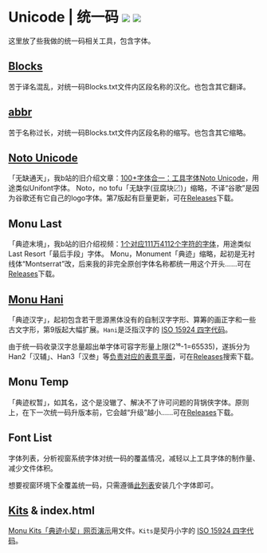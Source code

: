 # Unicode | 统一码 [![](https://img.shields.io/github/release/MY1L/Unicode.svg)](https://github.com/MY1L/Unicode/releases/latest) [![](https://img.shields.io/github/downloads/MY1L/Unicode/total.svg)][r]
这里放了些我做的统一码相关工具，包含字体。

## [Blocks](/Blocks)
苦于译名混乱，对统一码Blocks.txt文件内区段名称的汉化。也包含其它翻译。

## [abbr](/abbr)
苦于名称过长，对统一码Blocks.txt文件内区段名称的缩写。也包含其它缩略。
 
## [Noto Unicode](/NotoUnicode)
「无缺通天」，我b站的旧介绍文章：[100+字体合一：工具字体Noto Unicode](https://www.bilibili.com/read/cv8805564)，用途类似Unifont字体。
Noto，no tofu「无缺字(豆腐块〼)」缩略，不译“谷歌”是因为谷歌还有它自己的logo字体。第7版起有巨量更新，可在[Releases][r]下载。

## Monu Last
「典迹末境」，我b站的旧介绍视频：[1个对应111万4112个字符的字体](https://www.bilibili.com/video/BV1XT4y1N7TG/)，用途类似Last Resort「最后手段」字体。
Monu，Monument「典迹」缩略，起初是无衬线体“Montserrat”改，后来我的非完全原创字体名称都统一用这个开头……可在[Releases][r]下载。

## [Monu Hani](/Hani)
「典迹汉字」，起初包含若干思源黑体没有的自制汉字字形、算筹的画正字和一些古文字形，第9版起大幅扩展。`Hani`是泛指汉字的 [ISO 15924 四字代码](/abbr)。

由于统一码收录汉字总量超出单字体可容字形量上限(2¹⁶-1=65535)，遂拆分为 Han2「汉辅」、Han3「汉叁」等[负责对应的表意平面](Blocks#平面)，可在[Releases](https://github.com/MY1L/Unicode/releases?q=MonuHani&expanded=true)搜索下载。

## Monu Temp
「典迹权暂」，如其名，这个是没辙了、解决不了许可问题的背锅侠字体。原则上，在下一次统一码升版本前，它会越“升级”越小……可在[Releases](https://github.com/MY1L/Unicode/releases/tag/Temp)下载。

## Font List
字体列表，分析视窗系统字体对统一码的覆盖情况，减轻以上工具字体的制作量、减少文件体积。

想要视窗环境下全覆盖统一码，只需遵循[此列表](/FontList)安装几个字体即可。

## [Kits](https://github.com/MY1L/Unicode/releases/tag/v1.0) & index.html
[Monu Kits「典迹小契」网页演示](https://my1l.github.io/Unicode/)用文件。`Kits`是契丹小字的 [ISO 15924 四字代码](/abbr)。

[r]: https://github.com/MY1L/Unicode/releases